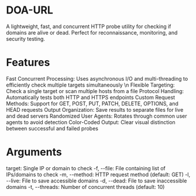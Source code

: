 # DOA-URL
A lightweight, fast, and concurrent HTTP probe utility for checking if domains are alive or dead. Perfect for reconnaissance, monitoring, and security testing.

# Features
Fast Concurrent Processing: Uses asynchronous I/O and multi-threading to efficiently check multiple targets simultaneously \n
Flexible Targeting: Check a single target or scan multiple hosts from a file
Protocol Handling: Automatically tests both HTTP and HTTPS endpoints
Custom Request Methods: Support for GET, POST, PUT, PATCH, DELETE, OPTIONS, and HEAD requests
Output Organization: Save results to separate files for live and dead servers
Randomized User Agents: Rotates through common user agents to avoid detection
Color-Coded Output: Clear visual distinction between successful and failed probes

# Arguments
target: Single IP or domain to check
-f, --file: File containing list of IPs/domains to check
-m, --method: HTTP request method (default: GET)
-l, --live: File to save accessible domains
-d, --dead: File to save inaccessible domains
-t, --threads: Number of concurrent threads (default: 10)
